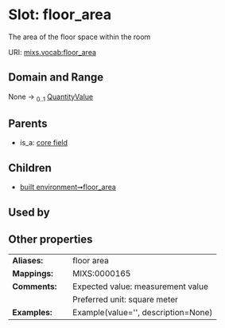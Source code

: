 
# Slot: floor_area


The area of the floor space within the room

URI: [mixs.vocab:floor_area](https://w3id.org/mixs/vocab/floor_area)


## Domain and Range

None &#8594;  <sub>0..1</sub> [QuantityValue](QuantityValue.md)

## Parents

 *  is_a: [core field](core_field.md)

## Children

 *  [built environment➞floor_area](built_environment_floor_area.md)

## Used by


## Other properties

|  |  |  |
| --- | --- | --- |
| **Aliases:** | | floor area |
| **Mappings:** | | MIXS:0000165 |
| **Comments:** | | Expected value: measurement value |
|  | | Preferred unit: square meter |
| **Examples:** | | Example(value='', description=None) |

